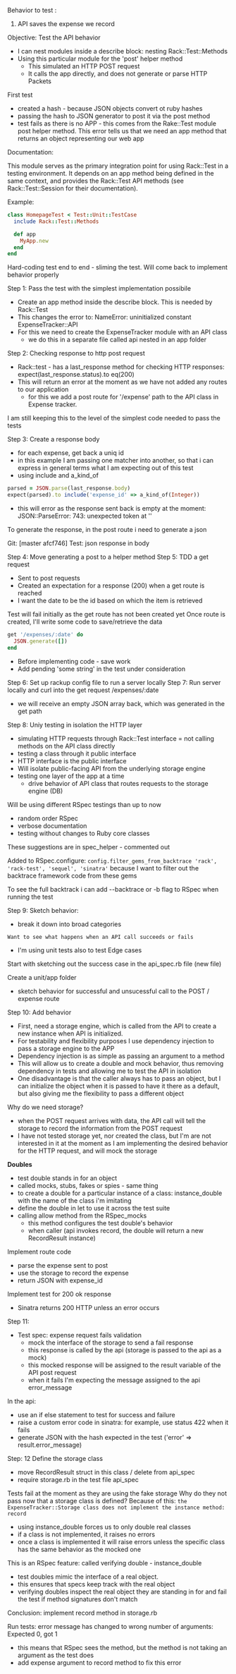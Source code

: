 Behavior to test :

1. API saves the expense we record

Objective:
Test the API behavior

- I can nest modules inside a describe block: nesting Rack::Test::Methods
- Using this particular module for the 'post' helper method
  - This simulated an HTTP POST request
  - It calls the app directly, and does not generate or parse HTTP Packets

First test

- created a hash - because JSON objects convert ot ruby hashes
- passing the hash to JSON generator to post it via the post method
- test fails as there is no APP - this comes from the Rake::Test module post helper method. This error tells us that we need an app method that returns an object representing our web app

Documentation:

This module serves as the primary integration point for using Rack::Test in a testing environment. It depends on an app method being defined in the same context, and provides the Rack::Test API methods (see Rack::Test::Session for their documentation).

Example:

```ruby
class HomepageTest < Test::Unit::TestCase
  include Rack::Test::Methods

  def app
    MyApp.new
  end
end
```

Hard-coding test end to end - sliming the test. Will come back to implement behavior properly

Step 1: Pass the test with the simplest implementation possibile

- Create an app method inside the describe block. This is needed by Rack::Test
- This changes the error to: NameError: uninitialized constant ExpenseTracker::API
- For this we need to create the ExpenseTracker module with an API class
  - we do this in a separate file called api nested in an app folder

Step 2: Checking response to http post request

- Rack::test - has a last_response method for checking HTTP responses: expect(last_response.status).to eq(200)
- This will return an error at the moment as we have not added any routes to our application
  - for this we add a post route for '/expense' path to the API class in Expense tracker.

I am still keeping this to the level of the simplest code needed to pass the tests

Step 3: Create a response body

- for each expense, get back a uniq id
- in this example I am passing one matcher into another, so that i can express in general terms what I am expecting out of this test
- using include and a_kind_of

```ruby
parsed = JSON.parse(last_response.body)
expect(parsed).to include('expense_id' => a_kind_of(Integer))
```

- this will error as the response sent back is empty at the moment: JSON::ParseError: 743: unexpected token at ''

To generate the response, in the post route i need to generate a json

Git: [master afcf746] Test: json response in body

Step 4: Move generating a post to a helper method
Step 5: TDD a get request

- Sent to post requests
- Created an expectation for a response (200) when a get route is reached
- I want the date to be the id based on which the item is retrieved

Test will fail initially as the get route has not been created yet
Once route is created, I'll write some code to save/retrieve the data

```ruby
get '/expenses/:date' do
  JSON.generate([])
end
```

- Before implementing code - save work
- Add pending 'some string' in the test under consideration

Step 6: Set up rackup config file to run a server locally
Step 7: Run server locally and curl into the get request /expenses/:date

- we will receive an empty JSON array back, which was generated in the get path

Step 8: Uniy testing in isolation the HTTP layer

- simulating HTTP requests through Rack::Test interface = not calling methods on the API class directly
- testing a class through it public interface
- HTTP interface is the public interface
- Will isolate public-facing API from the underlying storage engine
- testing one layer of the app at a time
  - drive behavior of API class that routes requests to the storage engine (DB)

Will be using different RSpec testings than up to now

- random order RSpec
- verbose documentation
- testing without changes to Ruby core classes

These suggestions are in spec_helper - commented out

Added to RSpec.configure: `config.filter_gems_from_backtrace 'rack', 'rack-test', 'sequel', 'sinatra'` because I want to filter out the backtrace framework code from these gems

To see the full backtrack i can add --backtrace or -b flag to RSpec when running the test

Step 9: Sketch behavior:

- break it down into broad categories

`Want to see what happens when an API call succeeds or fails`

- I'm using unit tests also to test Edge cases

Start with sketching out the success case in the api_spec.rb file (new file)

Create a unit/app folder

- sketch behavior for successful and unsucessful call to the POST / expense route

Step 10: Add behavior

- First, need a storage engine, which is called from the API to create a new instance when API is initialized.
- For testability and flexibility purposes I use dependency injection to pass a storage engine to the APP
- Dependency injection is as simple as passing an argument to a method
- This will allow us to create a double and mock behavior, thus removing dependency in tests and allowing me to test the API in isolation
- One disadvantage is that the caller always has to pass an object, but I can initialize the object when it is passed to have it there as a default, but also giving me the flexibility to pass a different object

Why do we need storage?

- when the POST request arrives with data, the API call will tell the storage to record the information from the POST request
- I have not tested storage yet, nor created the class, but I'm are not interested in it at the moment as I am implementing the desired behavior for the HTTP request, and will mock the storage

**Doubles**

- test double stands in for an object
- called mocks, stubs, fakes or spies - same thing
- to create a double for a particular instance of a class: instance_double with the name of the class i'm imitating
- define the double in let to use it across the test suite
- calling allow method from the RSpec_mocks
  - this method configures the test double's behavior
  - when caller (api invokes record, the double will return a new RecordResult instance)

Implement route code

- parse the expense sent to post
- use the storage to record the expense
- return JSON with expense_id

Implement test for 200 ok response

- Sinatra returns 200 HTTP unless an error occurs

Step 11:

- Test spec: expense request fails validation
  - mock the interface of the storage to send a fail response
  - this response is called by the api (storage is passed to the api as a mock)
  - this mocked response will be assigned to the result variable of the API post request
  - when it fails I'm expecting the message assigned to the api error_message

In the api:

- use an if else statement to test for success and failure
- raise a custom error code in sinatra: for example, use status 422 when it fails
- generate JSON with the hash expected in the test ('error' => result.error_message)

Step: 12 Define the storage class

- move RecordResult struct in this class / delete from api_spec
- require storage.rb in the test file api_spec

Tests fail at the moment as they are using the fake storage
Why do they not pass now that a storage class is defined?
Because of this: `the ExpenseTracker::Storage class does not implement the instance method: record`

- using instance_double forces us to only double real classes
- if a class is not implemented, it raises no errors
- once a class is implemented it will raise errors unless the specific class has the same behavior as the mocked one

This is an RSpec feature: called verifying double - instance_double

- test doubles mimic the interface of a real object.
- this ensures that specs keep track with the real object
- verifying doubles inspect the real object they are standing in for and fail the test if method signatures don't match

Conclusion: implement record method in storage.rb

Run tests: error message has changed to wrong number of arguments: Expected 0, got 1

- this means that RSpec sees the method, but the method is not taking an argument as the test does
- add expense argument to record method to fix this error
